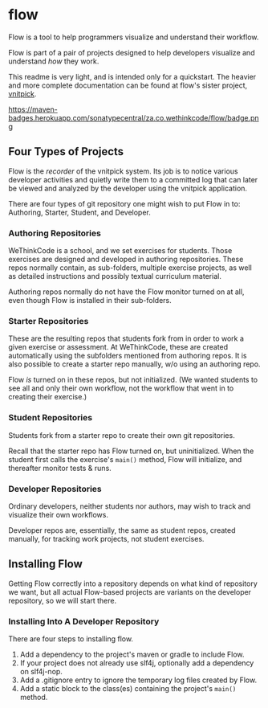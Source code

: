 # flow
Flow is a tool to help programmers visualize and understand their workflow.

Flow is part of a pair of projects designed to help developers visualize and understand 
_how_ they work.

This readme is very light, and is intended only for a quickstart. The heavier and more 
complete documentation can be found at flow's sister project, [vnitpick](https://github.com/wethinkcode/nitpick2/wiki).

https://maven-badges.herokuapp.com/sonatypecentral/za.co.wethinkcode/flow/badge.png

## Four Types of Projects

Flow is the _recorder_ of the vnitpick system. Its job is to notice various developer activities 
and quietly write them to a committed log that can later be viewed and analyzed by the developer using 
the vnitpick application.

There are four types of git repository one might wish to put Flow in to: Authoring, Starter, Student, and Developer.


### Authoring Repositories

WeThinkCode is a school, and we set exercises for students. Those exercises are 
designed and developed in authoring repositories. These repos normally contain, as sub-folders, 
multiple exercise projects, as well as detailed instructions and possibly textual curriculum material.

Authoring repos normally do not have the Flow monitor turned on at all, even though Flow is installed 
in their sub-folders.

### Starter Repositories

These are the resulting repos that students fork from in order to work a given exercise or 
assessment. At WeThinkCode, these are created automatically using the subfolders mentioned from 
authoring repos. It is also possible to create a starter repo manually, w/o using an authoring repo.

Flow _is_ turned on in these repos, but not initialized. (We wanted students to see all and only their 
own workflow, not the workflow that went in to creating their exercise.)

### Student Repositories

Students fork from a starter repo to create their own git repositories.

Recall that the starter repo has Flow turned on, but uninitialized. When the student first 
calls the exercise's `main()` method, Flow will initialize, and thereafter monitor tests & runs.

### Developer Repositories

Ordinary developers, neither students nor authors, may wish to track and visualize their own workflows.

Developer repos are, essentially, the same as student repos, created manually, for tracking 
work projects, not student exercises.

## Installing Flow

Getting Flow correctly into a repository depends on what kind of repository we want, but all 
actual Flow-based projects are variants on the developer repository, so we will start there.

### Installing Into A Developer Repository

There are four steps to installing flow.

1) Add a dependency to the project's maven or gradle to include Flow.
2) If your project does not already use slf4j, optionally add a dependency on slf4j-nop.
3) Add a .gitignore entry to ignore the temporary log files created by Flow.
4) Add a static block to the class(es) containing the project's `main()` method.






